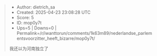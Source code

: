 > - Author: dietrich_sa
> - Created: 2025-04-23 23:08:28 UTC
> - Score: 5
> - ID: mop0y7t
> - Ups=5 | Downs=0 | Permalink=/r/iwanttorun/comments/1k63m89/nederlandse_parlementsvoorzitter_heeft_bizarre/mop0y7t/
>
> 我还以为河南独立了
